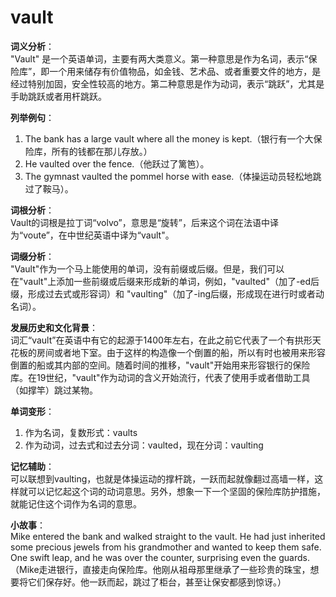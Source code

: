 # vault

**词义分析**：  
"Vault" 是一个英语单词，主要有两大类意义。第一种意思是作为名词，表示“保险库”，即一个用来储存有价值物品，如金钱、艺术品、或者重要文件的地方，是经过特别加固，安全性较高的地方。第二种意思是作为动词，表示“跳跃”，尤其是手助跳跃或者用杆跳跃。

  

**列举例句**：

  

1.  The bank has a large vault where all the money is kept.（银行有一个大保险库，所有的钱都在那儿存放。）
2.  He vaulted over the fence.（他跃过了篱笆）。
3.  The gymnast vaulted the pommel horse with ease.（体操运动员轻松地跳过了鞍马）。

  

**词根分析**：  
Vault的词根是拉丁词“volvo”，意思是“旋转”，后来这个词在法语中译为“voute”，在中世纪英语中译为“vault"。

  

**词缀分析**：  
"Vault"作为一个马上能使用的单词，没有前缀或后缀。但是，我们可以在"vault"上添加一些前缀或后缀来形成新的单词，例如，"vaulted"（加了-ed后缀，形成过去式或形容词）和 "vaulting"（加了-ing后缀，形成现在进行时或者动名词）。

  

**发展历史和文化背景**：  
词汇“vault”在英语中有它的起源于1400年左右，在此之前它代表了一个有拱形天花板的房间或者地下室。由于这样的构造像一个倒置的船，所以有时也被用来形容倒置的船或其内部的空间。随着时间的推移，"vault"开始用来形容银行的保险库。在19世纪，"vault"作为动词的含义开始流行，代表了使用手或者借助工具（如撑竿）跳过某物。

  

**单词变形**：

  

1.  作为名词，复数形式：vaults
2.  作为动词，过去式和过去分词：vaulted，现在分词：vaulting

  

**记忆辅助**：  
可以联想到vaulting，也就是体操运动的撑杆跳，一跃而起就像翻过高墙一样，这样就可以记忆起这个词的动词意思。另外，想象一下一个坚固的保险库防护措施，就能记住这个词作为名词的意思。

  

**小故事**：  
Mike entered the bank and walked straight to the vault. He had just inherited some precious jewels from his grandmother and wanted to keep them safe. One swift leap, and he was over the counter, surprising even the guards.  
（Mike走进银行，直接走向保险库。他刚从祖母那里继承了一些珍贵的珠宝，想要将它们保存好。他一跃而起，跳过了柜台，甚至让保安都感到惊讶。）
